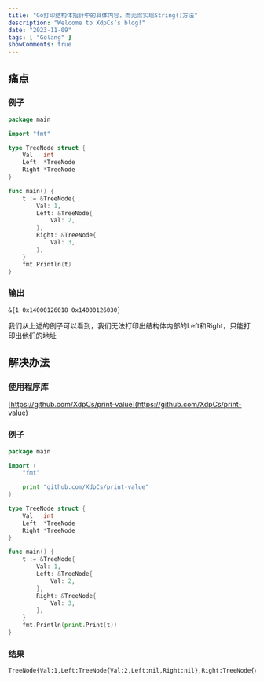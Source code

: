 ```yaml
---
title: "Go打印结构体指针中的具体内容，而无需实现String()方法"
description: "Welcome to XdpCs’s blog!"
date: "2023-11-09"
tags: [ "Golang" ]
showComments: true
---
```


## 痛点

### 例子

```go
package main

import "fmt"

type TreeNode struct {
	Val   int
	Left  *TreeNode
	Right *TreeNode
}

func main() {
	t := &TreeNode{
		Val: 1,
		Left: &TreeNode{
			Val: 2,
		},
		Right: &TreeNode{
			Val: 3,
		},
	}
	fmt.Println(t)
}
```

### 输出

```text
&{1 0x14000126018 0x14000126030}
```

我们从上述的例子可以看到，我们无法打印出结构体内部的Left和Right，只能打印出他们的地址

## 解决办法

### 使用程序库

[https://github.com/XdpCs/print-value](https://github.com/XdpCs/print-value)

### 例子

```go
package main

import (
	"fmt"

	print "github.com/XdpCs/print-value"
)

type TreeNode struct {
	Val   int
	Left  *TreeNode
	Right *TreeNode
}

func main() {
	t := &TreeNode{
		Val: 1,
		Left: &TreeNode{
			Val: 2,
		},
		Right: &TreeNode{
			Val: 3,
		},
	}
	fmt.Println(print.Print(t))
}
```

### 结果

```text
TreeNode{Val:1,Left:TreeNode{Val:2,Left:nil,Right:nil},Right:TreeNode{Val:3,Left:nil,Right:nil}}
```
